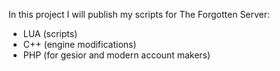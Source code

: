 In this project I will publish my scripts for The Forgotten Server:
- LUA (scripts)
- C++ (engine modifications)
- PHP (for gesior and modern account makers)